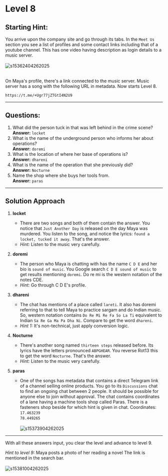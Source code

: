 # Level 8

## Starting Hint:

You arrive upon the company site and go through its tabs. In the `Meet Us` section you see a list of profiles and some contact links including that of a youtube channel. This has one video having description as login details to a music server.
<br><br>![s15362404262025](https://a.okmd.dev/md/680cb022f2b59.png)

<br>
On Maya's profile, there's a link connected to the music server. Music server has a song with the following URL in metadata. Now starts Level 8.

`https://t.me/+Ugr77jZTGtI4N2U9`

---

## Questions:

1. What did the person tuck in that was left behind in the crime scene?<br>
**Answer:** `locket`
2. What is the name of the underground person who informs her about operations?<br>
**Answer:** `doremi`
3. What is the location of where her base of operations is?<br>
**Answer:** `dhareni`
4. What is the name of the operation that she previously did?<br>
**Answer:** `Nocturne`
5. Name the shop where she buys her tools from.<br>
**Answer:** `paras`

---

## Solution Approach

1. **locket**
    - There are two songs and both of them contain the answer. You notice that `Just Another Day` is released on the day Maya was murdered. You listen to the song, and notice the lyrics: `found a locket, tucked it away`. That's the answer.
    - *Hint:* Listen to the music very carefully.
2. **doremi**
    - The person who Maya is chatting with has the name `C D E` and her bio is `sound of music`. You Google search `C D E sound of music` to get results mentioning `doremi`. Do re mi is the western notation of the notes CDE.
    - *Hint:* Go through C D E's profile.
3. **dhareni**
    - The chat has mentions of a place called `lareti`. It also has doremi referring to that to tell Maya to practice sargam and do Indian music. So, western notation contains `Do Re Mi Re Fa So La Ti` equivalent to Indian `Sa Re Ga Ma Pa Dha Ni`. Compare to get the word `dhareni`.
    - *Hint 1:* It's non-technical, just apply conversion logic.

4. **Nocturne**
    - There's another song named `thirteen steps` released before. Its lyrics have the letters pronounced `ABPGHEAR`. You reverse Rot13 this to get the word `Nocturne`. That's the answer.
    - *Hint:* Listen to the music very carefully.
5. **paras**
    - One of the songs has metadata that contains a direct Telegram link of a channel selling online products. You go to its `Discussions` chat to find an ongoing chat between 2 people. It should be possible for anyone else to join without approval. The chat contains coordinates of a lane having a machine tools shop called Paras. There is a fasteners shop beside for which hint is given in chat.
    Coordinates: <br>
    `17.463239`<br>
    `78.449265`
    <br><br>
    ![s15373904262025](https://a.okmd.dev/md/680cb06e1a188.png)

---

With all these answers input, you clear the level and advance to level 9.

*Hint to level 9:* Maya posts a photo of her reading a novel The link is mentioned in the search bar.<br><br>
![s15381004262025](https://a.okmd.dev/md/680cb08d86794.png)
